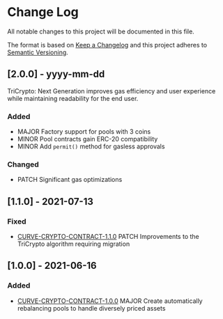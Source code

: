 
# Change Log
All notable changes to this project will be documented in this file.
 
The format is based on [Keep a Changelog](http://keepachangelog.com/)
and this project adheres to [Semantic Versioning](http://semver.org/).
 
## [2.0.0] - yyyy-mm-dd
 
TriCrypto: Next Generation improves gas efficiency and user experience while maintaining readability for the end user.
 
### Added
- MAJOR Factory support for pools with 3 coins
- MINOR Pool contracts gain ERC-20 compatibility
- MINOR Add `permit()` method for gasless approvals

### Changed
- PATCH Significant gas optimizations 
  
 
## [1.1.0] - 2021-07-13
  
### Fixed

- [CURVE-CRYPTO-CONTRACT-1.1.0](https://github.com/curvefi/curve-crypto-contract/tree/master/deployment-logs/2021-07-13)
  PATCH Improvements to the TriCrypto algorithm requiring migration
 
## [1.0.0] - 2021-06-16
 
### Added
- [CURVE-CRYPTO-CONTRACT-1.0.0](https://github.com/curvefi/curve-crypto-contract/releases/tag/v1.0.0)
  MAJOR Create automatically rebalancing pools to handle diversely priced assets
  

